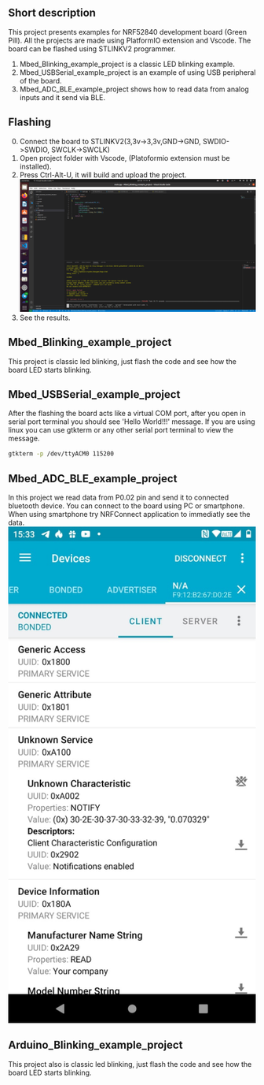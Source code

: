 <!-- Short description -->
## Short description
This project presents examples for NRF52840 development board (Green Pill). All the projects are made using PlatformIO extension and Vscode. The board can be flashed using STLINKV2 programmer.
1. Mbed_Blinking_example_project is a classic LED blinking example.
2. Mbed_USBSerial_example_project is an example of using USB peripheral of the board. 
3. Mbed_ADC_BLE_example_project shows how to read data from analog inputs and it send via BLE.

## Flashing 
0. Connect the board to STLINKV2(3,3v->3,3v,GND->GND, SWDIO->SWDIO, SWCLK->SWCLK)
1. Open project folder with Vscode, (Platoformio extension must be installed).
2. Press Ctrl-Alt-U, it will build and upload the project.
![Opened project](images/upload.png)
3. See the results.

## Mbed_Blinking_example_project
This project is classic led blinking, just flash the code and see how the board LED starts blinking.

## Mbed_USBSerial_example_project
After the flashing the board acts like a virtual COM port, after you open in serial port terminal you should see 'Hello World!!!' message.
If you are using linux you can use gtkterm or any other serial port terminal to view the message.

```sh
gtkterm -p /dev/ttyACM0 115200
```

## Mbed_ADC_BLE_example_project
In this project we read data from P0.02 pin and send it to connected bluetooth device. You can connect to the board using PC or smartphone. When using smartphone try NRFConnect application to immediatly see the data.
![Opened project](images/NRFConnectConnected.jpg)

## Arduino_Blinking_example_project
This project also is classic led blinking, just flash the code and see how the board LED starts blinking.
